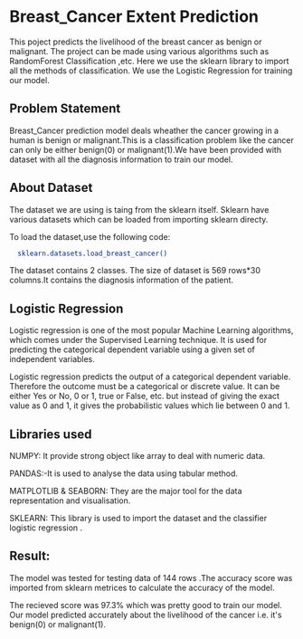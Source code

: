 
# Breast_Cancer Extent Prediction


This poject predicts the livelihood of the breast cancer as benign or malignant.
The project can be made using various algorithms such as RandomForest Classification ,etc. 
Here we use the sklearn library to import all the methods of classification.
We use the Logistic Regression for training our model.


## Problem Statement
Breast_Cancer prediction model deals wheather the cancer growing in a human is benign or malignant.This is a classification problem like the cancer can only be either benign(0) or malignant(1).We have been provided with dataset with all the diagnosis information to train our model.


## About Dataset

The dataset we are using is taing from the sklearn itself.
Sklearn have various datasets which can be loaded from importing sklearn directy.




To load the dataset,use the following code:
```bash
  sklearn.datasets.load_breast_cancer()
```

The dataset contains 2 classes. The size of dataset is 569 rows*30 columns.It contains the diagnosis information of the patient.
## Logistic Regression 

Logistic regression is one of the most popular Machine Learning algorithms, which comes under the Supervised Learning technique. It is used for predicting the categorical dependent variable using a given set of independent variables.

Logistic regression predicts the output of a categorical dependent variable. Therefore the outcome must be a categorical or discrete value. It can be either Yes or No, 0 or 1, true or False, etc. but instead of giving the exact value as 0 and 1, it gives the probabilistic values which lie between 0 and 1.
## Libraries used

NUMPY: It provide strong object like array to deal with numeric data.

PANDAS:-It is used to analyse the data using tabular method.

MATPLOTLIB & SEABORN: They are the major tool for the data representation and visualisation.

SKLEARN: This library is used to import the dataset and the classifier logistic regression .
## Result:
The model was tested for testing data of 144 rows .The accuracy score was imported from sklearn metrices to calculate the accuracy of the model.


The recieved score was 97.3% which was pretty good to train our model.
Our model predicted accurately about the livelihood of the cancer i.e. it's benign(0) or malignant(1).


